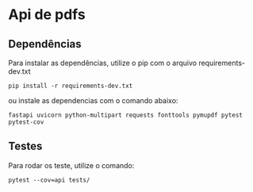 # Api de pdfs

## Dependências

Para instalar as dependências, utilize o pip com o arquivo requirements-dev.txt

```
pip install -r requirements-dev.txt
```

ou instale as dependencias com o comando abaixo:

```
fastapi uvicorn python-multipart requests fonttools pymupdf pytest pytest-cov
```

## Testes

Para rodar os teste, utilize o comando:

```
pytest --cov=api tests/
```